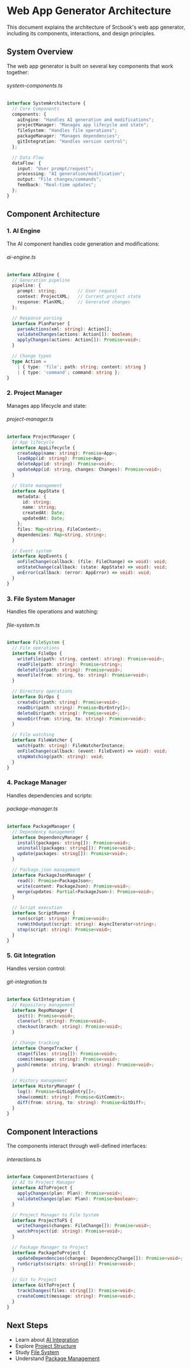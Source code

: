 <!-- srcbook:{"language":"typescript"} -->

# Web App Generator Architecture

This document explains the architecture of Srcbook's web app generator, including its components, interactions, and design principles.

## System Overview

The web app generator is built on several key components that work together:

###### system-components.ts

```typescript
interface SystemArchitecture {
  // Core Components
  components: {
    aiEngine: "Handles AI generation and modifications";
    projectManager: "Manages app lifecycle and state";
    fileSystem: "Handles file operations";
    packageManager: "Manages dependencies";
    gitIntegration: "Handles version control";
  };

  // Data Flow
  dataFlow: {
    input: "User prompt/request";
    processing: "AI generation/modification";
    output: "File changes/commands";
    feedback: "Real-time updates";
  };
}
```

## Component Architecture

### 1. AI Engine

The AI component handles code generation and modifications:

###### ai-engine.ts

```typescript
interface AIEngine {
  // Generation pipeline
  pipeline: {
    prompt: string;        // User request
    context: ProjectXML;   // Current project state
    response: PlanXML;     // Generated changes
  };

  // Response parsing
  interface PlanParser {
    parseActions(xml: string): Action[];
    validateChanges(actions: Action[]): boolean;
    applyChanges(actions: Action[]): Promise<void>;
  }

  // Change types
  type Action = 
    | { type: 'file'; path: string; content: string }
    | { type: 'command'; command: string };
}
```

### 2. Project Manager

Manages app lifecycle and state:

###### project-manager.ts

```typescript
interface ProjectManager {
  // App lifecycle
  interface AppLifecycle {
    createApp(name: string): Promise<App>;
    loadApp(id: string): Promise<App>;
    deleteApp(id: string): Promise<void>;
    updateApp(id: string, changes: Changes): Promise<void>;
  }

  // State management
  interface AppState {
    metadata: {
      id: string;
      name: string;
      createdAt: Date;
      updatedAt: Date;
    };
    files: Map<string, FileContent>;
    dependencies: Map<string, string>;
  }

  // Event system
  interface AppEvents {
    onFileChange(callback: (file: FileChange) => void): void;
    onStateChange(callback: (state: AppState) => void): void;
    onError(callback: (error: AppError) => void): void;
  }
}
```

### 3. File System Manager

Handles file operations and watching:

###### file-system.ts

```typescript
interface FileSystem {
  // File operations
  interface FileOps {
    writeFile(path: string, content: string): Promise<void>;
    readFile(path: string): Promise<string>;
    deleteFile(path: string): Promise<void>;
    moveFile(from: string, to: string): Promise<void>;
  }

  // Directory operations
  interface DirOps {
    createDir(path: string): Promise<void>;
    readDir(path: string): Promise<DirEntry[]>;
    deleteDir(path: string): Promise<void>;
    moveDir(from: string, to: string): Promise<void>;
  }

  // File watching
  interface FileWatcher {
    watch(path: string): FileWatcherInstance;
    onFileChange(callback: (event: FileEvent) => void): void;
    stopWatching(path: string): void;
  }
}
```

### 4. Package Manager

Handles dependencies and scripts:

###### package-manager.ts

```typescript
interface PackageManager {
  // Dependency management
  interface DependencyManager {
    install(packages: string[]): Promise<void>;
    uninstall(packages: string[]): Promise<void>;
    update(packages: string[]): Promise<void>;
  }

  // Package.json management
  interface PackageJsonManager {
    read(): Promise<PackageJson>;
    write(content: PackageJson): Promise<void>;
    merge(updates: Partial<PackageJson>): Promise<void>;
  }

  // Script execution
  interface ScriptRunner {
    run(script: string): Promise<void>;
    runWithOutput(script: string): AsyncIterator<string>;
    stop(script: string): Promise<void>;
  }
}
```

### 5. Git Integration

Handles version control:

###### git-integration.ts

```typescript
interface GitIntegration {
  // Repository management
  interface RepoManager {
    init(): Promise<void>;
    clone(url: string): Promise<void>;
    checkout(branch: string): Promise<void>;
  }

  // Change tracking
  interface ChangeTracker {
    stage(files: string[]): Promise<void>;
    commit(message: string): Promise<void>;
    push(remote: string, branch: string): Promise<void>;
  }

  // History management
  interface HistoryManager {
    log(): Promise<GitLogEntry[]>;
    show(commit: string): Promise<GitCommit>;
    diff(from: string, to: string): Promise<GitDiff>;
  }
}
```

## Component Interactions

The components interact through well-defined interfaces:

###### interactions.ts

```typescript
interface ComponentInteractions {
  // AI to Project Manager
  interface AIToProject {
    applyChanges(plan: Plan): Promise<void>;
    validateChanges(plan: Plan): Promise<boolean>;
  }

  // Project Manager to File System
  interface ProjectToFS {
    writeChanges(changes: FileChange[]): Promise<void>;
    watchProject(id: string): Promise<void>;
  }

  // Package Manager to Project
  interface PackageToProject {
    updateDependencies(changes: DependencyChange[]): Promise<void>;
    runScripts(scripts: string[]): Promise<void>;
  }

  // Git to Project
  interface GitToProject {
    trackChanges(files: string[]): Promise<void>;
    createCommit(message: string): Promise<void>;
  }
}
```

## Next Steps

- Learn about [AI Integration](./ai-integration.src.md)
- Explore [Project Structure](./project-structure.src.md)
- Study [File System](./file-system.src.md)
- Understand [Package Management](./package-management.src.md)
